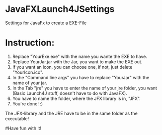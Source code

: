 # JavaFXLaunch4JSettings
Settings for JavaFx to create a EXE-File

# Instruction:
1. Replace "YourExe.exe" with the name you wante the EXE to have.
2. Replace YourJar.jar with the Jar, you want to make the EXE out.
3. If you want an icon, you can choose one, if not, just delete "YourIcon.ico".
4. In the "Command line args" you have to replace "YourJar" with the name of your jar.
5. In the Tab "jre" you have to enter the name of your jre folder, you want (Basic Launch4J stuff, doesn't have to do with JavaFX).
6. You have to name the folder, where the JFX library is in, "JFX".
7. You're done! :)

The JFX-library and the JRE have to be in the same folder as the executable!

#Have fun with it!
